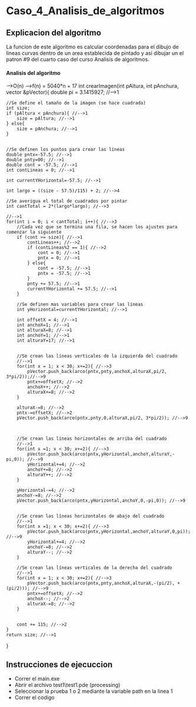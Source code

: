 # Caso_4_Analisis_de_algoritmos

## Explicacion del algoritmo

La funcion de este algoritmo es calcular coordenadas para el dibujo de lineas curvas dentro de un area establecida de pintado y asi dibujar un el patron #9 del cuarto caso del curso Analisis de algoritmos.

#### Analisis del algoritmo
-->O(n)
-->f(n) = 5040*n + 17
int crearImagen(int pAltura, int pAnchura, vector<arco> &pVector){
    double pi = 3.1415927; //-->1

    //Se define el tamaño de la imagen (se hace cuadrada)
    int size;
    if (pAltura < pAnchura){ //-->1
        size = pAltura; //-->1
    } else{
        size = pAnchura; //-->1
    }


    //Se definen los puntos para crear las líneas
    double pntx=-57.5; //-->1
    double pnty=00; //-->1
    double cont = -57.5; //-->1
    int contLineas = 0; //-->1

    int currentYHorizontal=-57.5; //-->1
    
    int largo = ((size - 57.5)/115) + 2; //-->4

    //Se averigua el total de cuadrados por pintar
    int cantTotal = 2*(largo*largo); //-->3
    
    //-->1
    for(int i = 0; i < cantTotal; i++){ //-->3
        //Cada vez que se termina una fila, se hacen los ajustes para comenzar la siguiente
        if (cont >= size){ //-->1
            contLineas++; //-->2
            if (contLineas%2 == 1){ //-->2
                cont = 0; //-->1
                pntx = 0; //-->1
            } else{
                cont = -57.5; //-->1
                pntx = -57.5; //-->1
            }
            pnty += 57.5; //-->1
            currentYHorizontal += 57.5; //-->1
        }

        //Se definen mas variables para crear las líneas
        int yHorizontal=currentYHorizontal; //-->1

        int offsetX = 4; //-->1
        int anchoX=1; //-->1
        int alturaX=8; //-->1
        int anchoY=1; //-->1
        int alturaY=17; //-->1
        

        //Se crean las líneas verticales de la izquierda del cuadrado
        //-->1
        for(int x = 1; x < 30; x+=2){ //-->3
            pVector.push_back(arco(pntx,pnty,anchoX,alturaX,pi/2, 3*pi/2));//-->9
            pntx+=offsetX; //-->2
            anchoX++; //-->2
            alturaX+=8; //-->2
        }
        
        alturaX-=8; //-->2
        pntx-=offsetX; //-->2
        pVector.push_back(arco(pntx,pnty,0,alturaX,pi/2, 3*pi/2)); //-->9
        
        
        
        //Se crean las líneas horizontales de arriba del cuadrado
        //-->1
        for(int x =1; x < 30; x+=2){ //-->3
            pVector.push_back(arco(pntx,yHorizontal,anchoY,alturaY,-pi,0)); //-->9
            yHorizontal+=4; //-->2
            anchoY+=8; //-->2
            alturaY++; //-->2
        }
        
        yHorizontal-=4; //-->2
        anchoY-=8; //-->2
        pVector.push_back(arco(pntx,yHorizontal,anchoY,0,-pi,0)); //-->9
        
        
        //Se crean las líneas horizontales de abajo del cuadrado
        //-->1
        for(int x =1; x < 30; x+=2){ //-->3
            pVector.push_back(arco(pntx,yHorizontal,anchoY,alturaY,0,pi)); //-->9
            yHorizontal+=4; //-->2
            anchoY-=8; //-->2
            alturaY--; //-->2
        }
        
        //Se crean las líneas verticales de la derecha del cuadrado
        //-->1
        for(int x = 1; x < 30; x+=2){ //-->3
            pVector.push_back(arco(pntx,pnty,anchoX,alturaX,-(pi/2), +(pi/2))); //-->9
            pntx+=offsetX; //-->2
            anchoX--; //-->2
            alturaX-=8; //-->2
        }


        cont += 115; //-->2
    }
    return size; //-->1
}

## Instrucciones de ejecuccion

* Correr el main.exe
* Abrir el archivo test1\test1.pde (processing)
* Seleccionar la prueba 1 o 2 mediante la variable path en la linea 1
* Correr el codigo 
